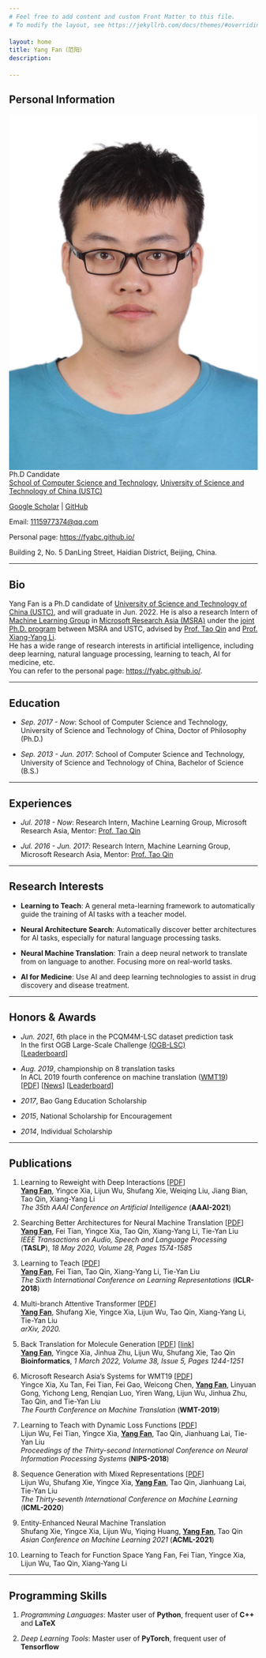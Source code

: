 ```yaml
---
# Feel free to add content and custom Front Matter to this file.
# To modify the layout, see https://jekyllrb.com/docs/themes/#overriding-theme-defaults

layout: home
title: Yang Fan（范阳）
description:

---
```


## Personal Information

<img id="personal-photo" src="/assets/images/YangFan.jpg" alt="Personal Photo" align="left" />

Ph.D Candidate  
[School of Computer Science and Technology](https://cs.ustc.edu.cn/), [University of Science and Technology of China (USTC)](https://www.ustc.edu.cn/)

[Google Scholar](https://scholar.google.com/citations?user=YQPMTJsAAAAJ&hl=zh-CN) \| [GitHub](https://github.com/fyabc)

Email: [1115977374@qq.com](mailto:1115977374@qq.com)

Personal page: <https://fyabc.github.io/>

Building 2, No. 5 DanLing Street, Haidian District, Beijing, China.

<!-- ----

## News -->

----

## Bio

Yang Fan is a Ph.D candidate of [University of Science and Technology of China (USTC)](https://www.ustc.edu.cn/), and will graduate in Jun. 2022. He is also a research Intern of [Machine Learning Group](https://www.microsoft.com/en-us/research/group/machine-learning-research-group/) in [Microsoft Research Asia (MSRA)](https://www.msra.cn/) under the [joint Ph.D. program](https://www.msra.cn/zh-cn/connections/academic-programs/joint-phd) between MSRA and USTC, advised by [Prof. Tao Qin](https://www.microsoft.com/en-us/research/people/taoqin/) and [Prof. Xiang-Yang Li](https://staff.ustc.edu.cn/~Xiang-Yangli/).  
He has a wide range of research interests in artificial intelligence, including deep learning, natural language processing, learning to teach, AI for medicine, etc.  
You can refer to the personal page: <https://fyabc.github.io/>.

----

## Education

- *Sep. 2017 - Now*: School of Computer Science and Technology, University of Science and Technology of China, Doctor of Philosophy (Ph.D.)

- *Sep. 2013 - Jun. 2017*: School of Computer Science and Technology, University of Science and Technology of China, Bachelor of Science (B.S.)

----

## Experiences

- *Jul. 2018 - Now*: Research Intern, Machine Learning Group, Microsoft Research Asia, Mentor: [Prof. Tao Qin](https://www.microsoft.com/en-us/research/people/taoqin/)

- *Jul. 2016 - Jun. 2017*: Research Intern, Machine Learning Group, Microsoft Research Asia, Mentor: [Prof. Tao Qin](https://www.microsoft.com/en-us/research/people/taoqin/)

----

## Research Interests

- **Learning to Teach**: A general meta-learning framework to automatically guide the training of AI tasks with a teacher model.

- **Neural Architecture Search**: Automatically discover better architectures for AI tasks, especially for natural language processing tasks.

- **Neural Machine Translation**: Train a deep neural network to translate from on language to another. Focusing more on real-world tasks.

- **AI for Medicine**: Use AI and deep learning technologies to assist in drug discovery and disease treatment.

----

## Honors & Awards

- *Jun. 2021*, 6th place in the PCQM4M-LSC dataset prediction task  
In the first OGB Large-Scale Challenge [(OGB-LSC)](https://ogb.stanford.edu/kddcup2021/pcqm4m)  
\[[Leaderboard](https://ogb.stanford.edu/kddcup2021/results/##final_pcqm4m)\]

- *Aug. 2019*, championship on 8 translation tasks  
In ACL 2019 fourth conference on machine translation ([WMT19](http://www.statmt.org/wmt19/translation-task.html))  
\[[PDF](http://statmt.org/wmt19/pdf/53/WMT48.pdf)\] \[[News](https://www.msra.cn/zh-cn/news/features/wmt-2019)\] \[[Leaderboard](http://matrix.statmt.org/?metric%5Bid%5D=5&mode=bestn&test_set%5Bid%5D=27)\]

- *2017*, Bao Gang Education Scholarship

<!-- - *2015*, Scholarship for Outstanding Students (first prize) -->

- *2015*, National Scholarship for Encouragement

- *2014*, Individual Scholarship

----

## Publications

1. Learning to Reweight with Deep Interactions \[[PDF](https://www.aaai.org/AAAI21Papers/AAAI-9254.FanY.pdf)\]  
**<u>Yang Fan</u>**, Yingce Xia, Lijun Wu, Shufang Xie, Weiqing Liu, Jiang Bian, Tao Qin, Xiang-Yang Li  
*The 35th AAAI Conference on Artificial Intelligence* (**AAAI-2021**)
    <!-- 3. L2T-DeepInteraction; SCI/EI in future -->

1. Searching Better Architectures for Neural Machine Translation \[[PDF](https://ieeexplore.ieee.org/document/9095246)\]  
**<u>Yang Fan</u>**, Fei Tian, Yingce Xia, Tao Qin, Xiang-Yang Li, Tie-Yan Liu  
*IEEE Transactions on Audio, Speech and Language Processing* (**TASLP**), *18 May 2020, Volume 28, Pages 1574-1585*
    <!-- 2. NAS4NMT; SCI=WOS:000461852001004 / EI=20202508840070 -->

1. Learning to Teach \[[PDF](https://openreview.net/pdf?id=HJewuJWCZ)\]  
**<u>Yang Fan</u>**, Fei Tian, Tao Qin, Xiang-Yang Li, Tie-Yan Liu  
*The Sixth International Conference on Learning Representations* (**ICLR-2018**)
    <!-- 1. L2T; No SCI; EI=20193507364161 -->

1. Multi-branch Attentive Transformer \[[PDF](https://arxiv.org/pdf/2006.10270.pdf)\]  
**<u>Yang Fan</u>**, Shufang Xie, Yingce Xia, Lijun Wu, Tao Qin, Xiang-Yang Li, Tie-Yan Liu  
*arXiv, 2020.*
    <!-- 4. MAT; No SCI/EI -->

1. Back Translation for Molecule Generation \[[PDF](./assets/local-papers/BackTranslationForMoleculeGeneration.pdf)\] \[[link](https://academic.oup.com/bioinformatics/article-abstract/38/5/1244/6454941)\]  
**<u>Yang Fan</u>**, Yingce Xia, Jinhua Zhu, Lijun Wu, Shufang Xie, Tao Qin  
**Bioinformatics**, *1 March 2022, Volume 38, Issue 5, Pages 1244-1251*
    <!-- 9. BT4MolGen; No SCI/EI -->
    <!-- Published in 2021.12.07 -->

1. Microsoft Research Asia’s Systems for WMT19 \[[PDF](http://statmt.org/wmt19/pdf/53/WMT48.pdf)\]  
Yingce Xia, Xu Tan, Fei Tian, Fei Gao, Weicong Chen, **<u>Yang Fan</u>**, Linyuan Gong, Yichong Leng, Renqian Luo, Yiren Wang, Lijun Wu, Jinhua Zhu, Tao Qin, and Tie-Yan Liu  
*The Fourth Conference on Machine Translation* (**WMT-2019**)
    <!-- 6. WMT19; SCI=WOS:000538566200048 / No EI -->

1. Learning to Teach with Dynamic Loss Functions \[[PDF](http://papers.nips.cc/paper/7882-learning-to-teach-with-dynamic-loss-functions.pdf)\]  
Lijun Wu, Fei Tian, Yingce Xia, **<u>Yang Fan</u>**, Tao Qin, Jianhuang Lai, Tie-Yan Liu  
*Proceedings of the Thirty-second International Conference on Neural Information Processing Systems* (**NIPS-2018**)
    <!-- 5. L2T-Loss; SCI=WOS:000461852001004 / EI=20191806851556 -->

1. Sequence Generation with Mixed Representations \[[PDF](http://proceedings.mlr.press/v119/wu20e/wu20e.pdf)\]  
Lijun Wu, Shufang Xie, Yingce Xia, **<u>Yang Fan</u>**, Tao Qin, Jianhuang Lai, Tie-Yan Liu  
*The Thirty-seventh International Conference on Machine Learning* (**ICML-2020**)
    <!-- 7. SeqGen-MixRep; No SCI/EI -->

1. Entity-Enhanced Neural Machine Translation  
Shufang Xie, Yingce Xia, Lijun Wu, Yiqing Huang, **<u>Yang Fan</u>**, Tao Qin  
*Asian Conference on Machine Learning 2021* (**ACML-2021**)
    <!-- 8. EntityEnhanced-NMT; No SCI/EI -->

1. Learning to Teach for Function Space
Yang Fan, Fei Tian, Yingce Xia, Lijun Wu, Tao Qin, Xiang-Yang Li
    <!-- 10. L2T-FS; No SCI/EI -->

----

## Programming Skills

1. *Programming Languages*: Master user of **Python**, frequent user of **C++** and **LaTeX**

2. *Deep Learning Tools*: Master user of **PyTorch**, frequent user of **Tensorflow**
